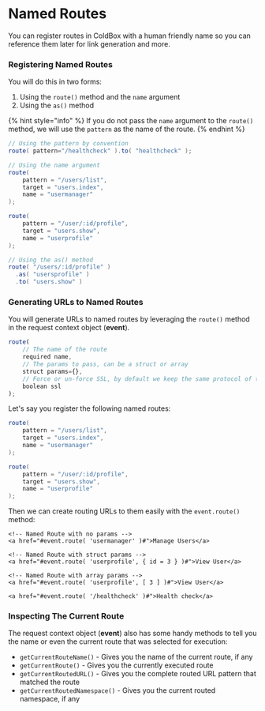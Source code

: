 # Named Routes

You can register routes in ColdBox with a human friendly name so you can reference them later for link generation and more. &#x20;

### Registering Named Routes

You will do this in two forms:

1. Using the `route()` method and the `name` argument
2. Using the `as()` method

{% hint style="info" %}
If you do not pass the `name` argument to the `route()` method, we will use the `pattern` as the name of the route.
{% endhint %}

```java
// Using the pattern by convention
route( pattern="/healthcheck" ).to( "healthcheck" );

// Using the name argument
route( 
    pattern = "/users/list", 
    target = "users.index", 
    name = "usermanager" 
);

route( 
    pattern = "/user/:id/profile", 
    target = "users.show", 
    name = "userprofile"
);

// Using the as() method
route( "/users/:id/profile" )
  .as( "usersprofile" )
  .to( "users.show" )
```

### Generating URLs to Named Routes

You will generate URLs to named routes by leveraging the `route()` method in the request context object (**event**).

```javascript
route(
    // The name of the route
    required name,
    // The params to pass, can be a struct or array
    struct params={},
    // Force or un-force SSL, by default we keep the same protocol of the request
    boolean ssl
);
```

Let's say you register the following named routes:

```java
route( 
    pattern = "/users/list", 
    target = "users.index", 
    name = "usermanager" 
);

route( 
    pattern = "/user/:id/profile", 
    target = "users.show", 
    name = "userprofile"
);
```

Then we can create routing URLs to them easily with the `event.route()` method:

```markup
<!-- Named Route with no params -->
<a href="#event.route( 'usermanager' )#">Manage Users</a>

<!-- Named Route with struct params -->
<a href="#event.route( 'userprofile', { id = 3 } )#">View User</a>

<!-- Named Route with array params -->
<a href="#event.route( 'userprofile', [ 3 ] )#">View User</a>

<a href="#event.route( '/healthcheck' )#">Health check</a>
```

### **Inspecting The Current Route**

The request context object (**event**) also has some handy methods to tell you the name or even the current route that was selected for execution:

* `getCurrentRouteName()` - Gives you the name of the current route, if any
* `getCurrentRoute()` - Gives you the currently executed route
* `getCurrentRoutedURL()` - Gives you the complete routed URL pattern that matched the route
* `getCurrentRoutedNamespace()` - Gives you the current routed namespace, if any
